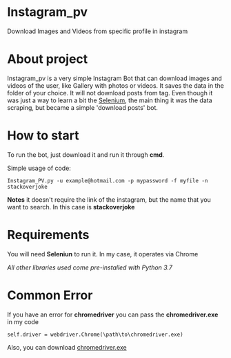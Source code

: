 # Instagram_pv
Download Images and Videos from specific profile in instagram


# About project
Instagram_pv is a very simple Instagram Bot that can download images and videos of the user, like Gallery with photos or videos. It saves the data in the folder of your choice. It will not download posts from tag. Even though it was just a way to learn a bit the [Selenium](https://selenium-python.readthedocs.io/), the main thing it was the data scraping, but became a simple 'download posts' bot.

# How to start
To run the bot, just download it and run it through **cmd**. 

Simple usage of code:

```Instagram_PV.py -u example@hotmail.com -p mypassword -f myfile -n stackoverjoke```

**Notes**
it doesn't require the link of the instagram, but the name that you want to search. In this case is **stackoverjoke**

# Requirements
You will need **Seleniun** to run it. In my case, it operates via Chrome

*All other libraries used come pre-installed with Python 3.7*

# Common Error
If you have an error for **chromedriver** you can pass the **chromedriver.exe** in my code

```
self.driver = webdriver.Chrome(\path\to\chromedriver.exe)
```

Also, you can download [chromedriver.exe](https://chromedriver.chromium.org)

